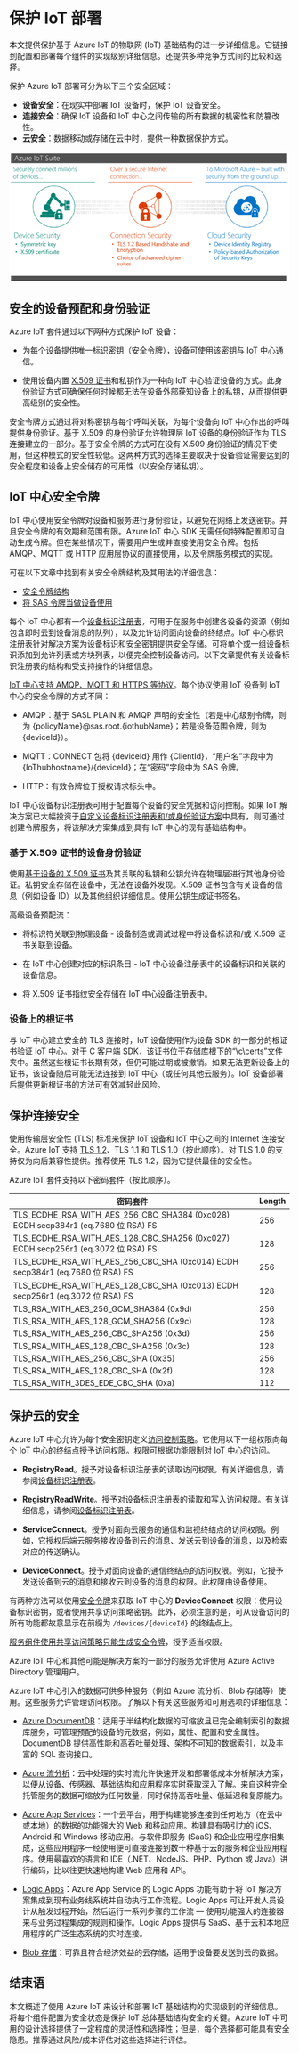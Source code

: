 # 保护 IoT 部署

本文提供保护基于 Azure IoT 的物联网 (IoT) 基础结构的进一步详细信息。它链接到配置和部署每个组件的实现级别详细信息。还提供多种竞争方式间的比较和选择。

保护 Azure IoT 部署可分为以下三个安全区域：

- **设备安全**：在现实中部署 IoT 设备时，保护 IoT 设备安全。
- **连接安全**：确保 IoT 设备和 IoT 中心之间传输的所有数据的机密性和防篡改性。
- **云安全**：数据移动或存储在云中时，提供一种数据保护方式。

![三个安全区域][img-overview]

## 安全的设备预配和身份验证

Azure IoT 套件通过以下两种方式保护 IoT 设备：

- 为每个设备提供唯一标识密钥（安全令牌），设备可使用该密钥与 IoT 中心通信。

- 使用设备内置 [X.509 证书][lnk-x509]和私钥作为一种向 IoT 中心验证设备的方式。此身份验证方式可确保任何时候都无法在设备外部获知设备上的私钥，从而提供更高级别的安全性。

安全令牌方式通过将对称密钥与每个呼叫关联，为每个设备向 IoT 中心作出的呼叫提供身份验证。基于 X.509 的身份验证允许物理层 IoT 设备的身份验证作为 TLS 连接建立的一部分。基于安全令牌的方式可在没有 X.509 身份验证的情况下使用，但这种模式的安全性较低。这两种方式的选择主要取决于设备验证需要达到的安全程度和设备上安全储存的可用性（以安全存储私钥）。

## IoT 中心安全令牌

IoT 中心使用安全令牌对设备和服务进行身份验证，以避免在网络上发送密钥。并且安全令牌的有效期和范围有限。Azure IoT 中心 SDK 无需任何特殊配置即可自动生成令牌。但在某些情况下，需要用户生成并直接使用安全令牌。包括 AMQP、MQTT 或 HTTP 应用层协议的直接使用，以及令牌服务模式的实现。

可在以下文章中找到有关安全令牌结构及其用法的详细信息：

-   [安全令牌结构][lnk-security-tokens]
-   [将 SAS 令牌当做设备使用][lnk-sas-tokens]

每个 IoT 中心都有一个[设备标识注册表][lnk-identity-registry]，可用于在服务中创建各设备的资源（例如包含即时云到设备消息的队列），以及允许访问面向设备的终结点。IoT 中心标识注册表针对解决方案为设备标识和安全密钥提供安全存储。可将单个或一组设备标识添加到允许列表或方块列表，以便完全控制设备访问。以下文章提供有关设备标识注册表的结构和受支持操作的详细信息。

[IoT 中心支持 AMQP、MQTT 和 HTTPS 等协议][lnk-protocols]。每个协议使用 IoT 设备到 IoT 中心的安全令牌的方式不同：

- AMQP：基于 SASL PLAIN 和 AMQP 声明的安全性（若是中心级别令牌，则为 {policyName}@sas.root.{iothubName}；若是设备范围令牌，则为 {deviceId}）。

- MQTT：CONNECT 包将 {deviceId} 用作 {ClientId}，“用户名”字段中为 {IoThubhostname}/{deviceId}；在“密码”字段中为 SAS 令牌。

- HTTP：有效令牌位于授权请求标头中。

IoT 中心设备标识注册表可用于配置每个设备的安全凭据和访问控制。如果 IoT 解决方案已大幅投资于[自定义设备标识注册表和/或身份验证方案][lnk-custom-auth]中具有，则可通过创建令牌服务，将该解决方案集成到具有 IoT 中心的现有基础结构中。

### 基于 X.509 证书的设备身份验证

使用[基于设备的 X.509 证书][lnk-use-x509]及其关联的私钥和公钥允许在物理层进行其他身份验证。私钥安全存储在设备中，无法在设备外发现。X.509 证书包含有关设备的信息（例如设备 ID）以及其他组织详细信息。使用公钥生成证书签名。

高级设备预配流：

- 将标识符关联到物理设备 - 设备制造或调试过程中将设备标识和/或 X.509 证书关联到设备。

- 在 IoT 中心创建对应的标识条目 - IoT 中心设备注册表中的设备标识和关联的设备信息。

- 将 X.509 证书指纹安全存储在 IoT 中心设备注册表中。

### 设备上的根证书

与 IoT 中心建立安全的 TLS 连接时，IoT 设备使用作为设备 SDK 的一部分的根证书验证 IoT 中心。对于 C 客户端 SDK，该证书位于存储库根下的“\\c\\certs”文件夹中。虽然这些根证书长期有效，但仍可能过期或被撤销。如果无法更新设备上的证书，该设备随后可能无法连接到 IoT 中心（或任何其他云服务）。IoT 设备部署后提供更新根证书的方法可有效减轻此风险。

## 保护连接安全

使用传输层安全性 (TLS) 标准来保护 IoT 设备和 IoT 中心之间的 Internet 连接安全。Azure IoT 支持 [TLS 1.2][lnk-tls12]、TLS 1.1 和 TLS 1.0（按此顺序）。对 TLS 1.0 的支持仅为向后兼容性提供。推荐使用 TLS 1.2，因为它提供最佳的安全性。

Azure IoT 套件支持以下密码套件（按此顺序）。

| 密码套件 | Length |
|--------------|--------|
| TLS\_ECDHE\_RSA\_WITH\_AES\_256\_CBC\_SHA384 (0xc028) ECDH secp384r1 (eq.7680 位 RSA) FS | 256 |
| TLS\_ECDHE\_RSA\_WITH\_AES\_128\_CBC\_SHA256 (0xc027) ECDH secp256r1 (eq.3072 位 RSA) FS | 128 |
| TLS\_ECDHE\_RSA\_WITH\_AES\_256\_CBC\_SHA (0xc014) ECDH secp384r1 (eq.7680 位 RSA) FS | 256 |
| TLS\_ECDHE\_RSA\_WITH\_AES\_128\_CBC\_SHA (0xc013) ECDH secp256r1 (eq.3072 位 RSA) FS | 128 |
| TLS\_RSA\_WITH\_AES\_256\_GCM\_SHA384 (0x9d) | 256 |
| TLS\_RSA\_WITH\_AES\_128\_GCM\_SHA256 (0x9c) | 128 |
| TLS\_RSA\_WITH\_AES\_256\_CBC\_SHA256 (0x3d) | 256 |
| TLS\_RSA\_WITH\_AES\_128\_CBC\_SHA256 (0x3c) | 128 |
| TLS\_RSA\_WITH\_AES\_256\_CBC\_SHA (0x35) | 256 |
| TLS\_RSA\_WITH\_AES\_128\_CBC\_SHA (0x2f) | 128 |
| TLS\_RSA\_WITH\_3DES\_EDE\_CBC\_SHA (0xa) | 112 |

## 保护云的安全

Azure IoT 中心允许为每个安全密钥定义[访问控制策略][lnk-protocols]。它使用以下一组权限向每个 IoT 中心的终结点授予访问权限。权限可根据功能限制对 IoT 中心的访问。

- **RegistryRead**。授予对设备标识注册表的读取访问权限。有关详细信息，请参阅[设备标识注册表][lnk-identity-registry]。

- **RegistryReadWrite**。授予对设备标识注册表的读取和写入访问权限。有关详细信息，请参阅[设备标识注册表][lnk-identity-registry]。

- **ServiceConnect**。授予对面向云服务的通信和监视终结点的访问权限。例如，它授权后端云服务接收设备到云的消息、发送云到设备的消息，以及检索对应的传送确认。

- **DeviceConnect**。授予对面向设备的通信终结点的访问权限。例如，它授予发送设备到云的消息和接收云到设备的消息的权限。此权限由设备使用。

有两种方法可以使用[安全令牌][lnk-sas-tokens]来获取 IoT 中心的 **DeviceConnect** 权限：使用设备标识密钥，或者使用共享访问策略密钥。此外，必须注意的是，可从设备访问的所有功能都故意显示在前缀为 `/devices/{deviceId}` 的终结点上。

[服务组件使用共享访问策略只能生成安全令牌][lnk-service-tokens]，授予适当权限。

Azure IoT 中心和其他可能是解决方案的一部分的服务允许使用 Azure Active Directory 管理用户。

Azure IoT 中心引入的数据可供多种服务（例如 Azure 流分析、Blob 存储等）使用。这些服务允许管理访问权限。了解以下有关这些服务和可用选项的详细信息：

- [Azure DocumentDB][lnk-docdb]：适用于半结构化数据的可缩放且已完全编制索引的数据库服务，可管理预配的设备的元数据，例如，属性、配置和安全属性。DocumentDB 提供高性能和高吞吐量处理、架构不可知的数据索引，以及丰富的 SQL 查询接口。

- [Azure 流分析][lnk-asa]：云中处理的实时流允许快速开发和部署低成本分析解决方案，以便从设备、传感器、基础结构和应用程序实时获取深入了解。来自这种完全托管服务的数据可缩放为任何数量，同时保持高吞吐量、低延迟和复原能力。

- [Azure App Services][lnk-appservices]：一个云平台，用于构建能够连接到任何地方（在云中或本地）的数据的功能强大的 Web 和移动应用。构建具有吸引力的 iOS、Android 和 Windows 移动应用。与软件即服务 (SaaS) 和企业应用程序相集成，这些应用程序一经使用便可直接连接到数十种基于云的服务和企业应用程序。使用最喜欢的语言和 IDE（.NET、NodeJS、PHP、Python 或 Java）进行编码，比以往更快速地构建 Web 应用和 API。

- [Logic Apps][lnk-logicapps]：Azure App Service 的 Logic Apps 功能有助于将 IoT 解决方案集成到现有业务线系统并自动执行工作流程。Logic Apps 可让开发人员设计从触发过程开始，然后运行一系列步骤的工作流 — 使用功能强大的连接器来与业务过程集成的规则和操作。Logic Apps 提供与 SaaS、基于云和本地应用程序的广泛生态系统的实时连接。

- [Blob 存储][lnk-blob]：可靠且符合经济效益的云存储，适用于设备要发送到云的数据。

## 结束语

本文概述了使用 Azure IoT 来设计和部署 IoT 基础结构的实现级别的详细信息。将每个组件配置为安全状态是保护 IoT 总体基础结构安全的关键。Azure IoT 中可用的设计选择提供了一定程度的灵活性和选择性；但是，每个选择都可能具有安全隐患。推荐通过风险/成本评估对这些选择进行评估。

[img-overview]: ./media/iot-secure-your-deployment/overview.png

[lnk-security-tokens]: /documentation/articles/iot-hub-sas-tokens/#security-token-structure
[lnk-sas-tokens]: /documentation/articles/iot-hub-sas-tokens#use-sas-tokens-as-a-device
[lnk-identity-registry]: /documentation/articles/iot-hub-devguide#device-identity-registry
[lnk-protocols]: ./documentation/articles/iot-hub-devguide#security
[lnk-custom-auth]: /documentation/articles/iot-hub-guidance#custom-device-authentication
[lnk-x509]: http://www.itu.int/rec/T-REC-X.509-201210-I/en
[lnk-use-x509]: /documentation/articles/iot-hub/iot-hub-sas-tokens
[lnk-tls12]: https://tools.ietf.org/html/rfc5246
[lnk-service-tokens]: /documentation/articles/iot-hub-sas-tokens#using-security-tokens-from-service-components
[lnk-docdb]: /services/documentdb/
[lnk-asa]: /services/stream-analytics/
[lnk-appservices]: /services/app-service/
[lnk-logicapps]: /services/app-service/logic/
[lnk-blob]: /services/storage/

<!---HONumber=Mooncake_0822_2016-->